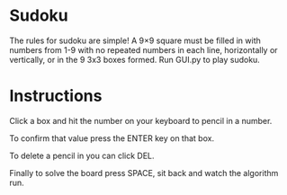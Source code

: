 # Sudoku
The rules for sudoku are simple!
A 9×9 square must be filled in with numbers from 1-9 with no repeated numbers in each line, horizontally or vertically, or in the 9 3x3 boxes formed.
Run GUI.py to play sudoku.

# Instructions
Click a box and hit the number on your keyboard to pencil in a number. 

To confirm that value press the ENTER key on that box. 

To delete a pencil in you can click DEL. 

Finally to solve the board press SPACE, sit back and watch the algorithm run.
